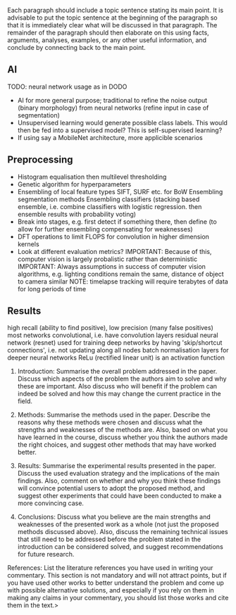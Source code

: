 <!-- SPDX-License-Identifier: zlib-acknowledgement -->
Each paragraph should include a topic sentence stating its main point. It is advisable to put the
topic sentence at the beginning of the paragraph so that it is immediately clear what will be
discussed in that paragraph. The remainder of the paragraph should then elaborate on this using
facts, arguments, analyses, examples, or any other useful information, and conclude by
connecting back to the main point.


## AI
TODO: neural network usage as in DODO
* AI for more general purpose; traditional to refine the noise output (binary morphology) from neural networks (refine input in case of segmentation)
* Unsupervised learning would generate possible class labels.
This would then be fed into a supervised model?
This is self-supervised learning?
* If using say a MobileNet architecture, more applicible scenarios
## Preprocessing
* Histogram equalisation then multilevel thresholding
* Genetic algorithm for hyperparameters
* Ensembling of local feature types SIFT, SURF etc. for BoW
  Ensembling segmentation methods
  Ensembling classifiers
  (stacking based ensemble, i.e. combine classifiers with logistic regression. then ensemble results with probability voting)
* Break into stages, e.g. first detect if something there, then define (to allow for further ensembling compensating for weaknesses)
* DFT operations to limit FLOPS for convolution in higher dimension kernels
* Look at different evaluation metrics?
IMPORTANT: Because of this, computer vision is largely probalistic rather than deterministic
IMPORTANT: Always assumptions in success of computer vision algorithms, e.g. lighting conditions remain the same, distance of object to camera similar
NOTE: timelapse tracking will require terabytes of data for long periods of time
## Results
high recall (ability to find positive), low precision (many false positives)
most networks convolutional, i.e. have convolution layers
residual neural network (resnet) used for training deep networks by having 'skip/shortcut connections', i.e. not updating along all nodes
batch normalisation layers for deeper neural networks
ReLu (rectified linear unit) is an activation function


1. Introduction: 
Summarise the overall problem addressed in the paper.
Discuss which aspects of the problem the authors aim to solve and why these are important. 
Also discuss who will benefit if the problem can indeed be solved and how this may change the current practice in the field.

2. Methods: 
Summarise the methods used in the paper. 
Describe the reasons why these methods were chosen and discuss what the strengths and weaknesses of the methods are. 
Also, based on what you have learned in the course, discuss whether you think the authors made the right choices,
and suggest other methods that may have worked better.

3. Results: 
Summarise the experimental results presented in the paper. 
Discuss the used evaluation strategy and the implications of the main findings. 
Also, comment on whether and why you think these findings will convince potential users to adopt the proposed method, and suggest other
experiments that could have been conducted to make a more convincing case.

4. Conclusions: 
Discuss what you believe are the main strengths and weaknesses of the presented work as a whole (not just the proposed methods discussed above). 
Also, discuss the remaining technical issues that still need to be addressed before the problem stated in the introduction can be
considered solved, and suggest recommendations for future research.

References: List the literature references you have used in writing your commentary. This section is
not mandatory and will not attract points, but if you have used other works to better understand the
problem and come up with possible alternative solutions, and especially if you rely on them in
making any claims in your commentary, you should list those works and cite them in the text.>
